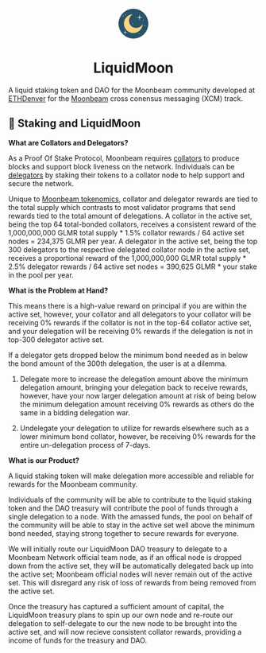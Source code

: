 <p align="center">
  <a href="https://github.com/renchris/liquidmoon-web-app">
    <img alt="LiquidMoon Logo" src="public/images/liquidmoon-logo.png" width="60" />
  </a>
</p>
<h1 align="center">
  LiquidMoon
</h1>

A liquid staking token and DAO for the Moonbeam community developed at [ETHDenver](https://www.ethdenver.com/) for the [Moonbeam](https://www.moonbeam.network/) cross conensus messaging (XCM) track.

## 🤝 Staking and LiquidMoon

**What are Collators and Delegators?**

As a Proof Of Stake Protocol, Moonbeam requires [collators](https://moonbeam.network/community/collators/) to produce blocks and support block liveness on the network. Individuals can be [delegators](https://docs.moonbeam.network/tokens/staking/stake/) by staking their tokens to a collator node to help support and secure the network.

Unique to [Moonbeam tokenomics](https://moonbeam.foundation/glimmer-token/), collator and delegator rewards are tied to the total supply which contrasts to most validator programs that send rewards tied to the total amount of delegations. A collator in the active set, being the top 64 total-bonded collators, receives a consistent reward of the 1,000,000,000 GLMR total supply * 1.5% collator rewards / 64 active set nodes = 234,375 GLMR per year. A delegator in the active set, being the top 300 delegators to the respective delegated collator node in the active set, receives a proportional reward of the 1,000,000,000 GLMR total supply * 2.5% delegator rewards / 64 active set nodes = 390,625 GLMR * your stake in the pool per year.

**What is the Problem at Hand?**

This means there is a high-value reward on principal if you are within the active set, however, your collator and all delegators to your collator will be receiving 0% rewards if the collator is not in the top-64 collator active set, and your delegation will be receiving 0% rewards if the delegation is not in top-300 delegator active set.

If a delegator gets dropped below the minimum bond needed as in below the bond amount of the 300th delegation, the user is at a dilemma. 

1. Delegate more to increase the delegation amount above the minimum delegation amount, bringing your delegation back to receive rewards, however, have your now larger delegation amount at risk of being below the minimum delegation amount receiving 0% rewards as others do the same in a bidding delegation war.

2. Undelegate your delegation to utilize for rewards elsewhere such as a lower minimum bond collator, however, be receiving 0% rewards for the entire un-delegation process of 7-days.

**What is our Product?**

A liquid staking token will make delegation more accessible and reliable for rewards for the Moonbeam community.

Individuals of the community will be able to contribute to the liquid staking token and the DAO treasury will contribute the pool of funds through a single delegation to a node. With the amassed funds, the pool on behalf of the community will be able to stay in the active set well above the minimum bond needed, staying strong together to secure rewards for everyone.

We will initially route our LiquidMoon DAO treasury to delegate to a Moonbeam Network official team node, as if an offical node is dropped down from the active set, they will be automatically delegated back up into the active set; Moonbeam official nodes will never remain out of the active set. This will disregard any risk of loss of rewards from being removed from the active set.

Once the treasury has captured a sufficient amount of capital, the LiquidMoon treasury plans to spin up our own node and re-route our delegation to self-delegate to our the new node to be brought into the active set, and will now recieve consistent collator rewards, providing a income of funds for the treasury and DAO.